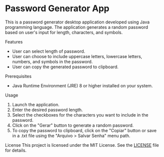 # Password Generator App
This is a password generator desktop application developed using Java programming language. The application generates a random password based on user's input for length, characters, and symbols.

Features
- User can select length of password.
- User can choose to include uppercase letters, lowercase letters, numbers, and symbols in the password.
- User can copy the generated password to clipboard.

Prerequisites
- Java Runtime Environment (JRE) 8 or higher installed on your system.

Usage
1. Launch the application.
1. Enter the desired password length.
1. Select the checkboxes for the characters you want to include in the password.
1. Click on the "Gerar" button to generate a random password.
1. To copy the password to clipboard, click on the "Copiar" button or save in a .txt file using the "Arquivo > Salvar Senha" menu path.

License
This project is licensed under the MIT License. See the [LICENSE](https://github.com/carlosebmachado/password-generator-desktop/blob/master/README.md) file for details.
